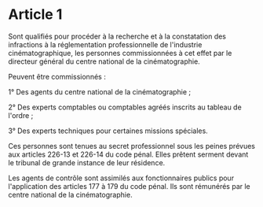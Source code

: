 # Article 1

Sont qualifiés pour procéder à la recherche et à la constatation des infractions à la réglementation professionnelle de l'industrie cinématographique, les personnes commissionnées à cet effet par le directeur général du centre national de la cinématographie.

Peuvent être commissionnés :

1° Des agents du centre national de la cinématographie ;

2° Des experts comptables ou comptables agréés inscrits au tableau de l'ordre ;

3° Des experts techniques pour certaines missions spéciales.

Ces personnes sont tenues au secret professionnel sous les peines prévues aux articles 226-13 et 226-14 du code pénal. Elles prêtent serment devant le tribunal de grande instance de leur résidence.

Les agents de contrôle sont assimilés aux fonctionnaires publics pour l'application des articles 177 à 179 du code pénal. Ils sont rémunérés par le centre national de la cinématographie.
